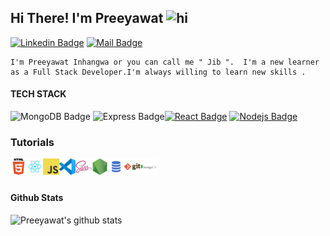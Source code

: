 ## Hi There! I'm Preeyawat <img src="https://user-images.githubusercontent.com/1303154/88677602-1635ba80-d120-11ea-84d8-d263ba5fc3c0.gif" width="28px" height="28px" alt="hi">



 [![Linkedin Badge](https://img.shields.io/badge/-preeyawat-0e76a8?style=flat&labelColor=0e76a8&logo=linkedin&logoColor=white)](https://www.linkedin.com/in/preeyawat-inh/) [![Mail Badge](https://img.shields.io/badge/-preeyawat.inh-c0392b?style=flat&labelColor=c0392b&logo=gmail&logoColor=white)](mailto:preeyawat.inh@gmail.com) 


    I'm Preeyawat Inhangwa or you can call me " Jib ".  I'm a new learner as a Full Stack Developer.I'm always willing to learn new skills .





#### TECH STACK

<!-- TODO: Make technologies links takes you to repositories -->

![MongoDB Badge](https://img.shields.io/badge/-MongoDB-4EA94B?style=for-the-badge&labelColor=black&logo=MongoDBlogo=mongodb&logoColor=white) ![Express Badge](https://img.shields.io/badge/Express.js-404D59?style=for-the-badge&labelColor=black&logo=express&logoColor=61DBFB)[![React Badge](https://img.shields.io/badge/-React-61DBFB?style=for-the-badge&labelColor=black&logo=react&logoColor=61DBFB)](#) [![Nodejs Badge](https://img.shields.io/badge/-Nodejs-3C873A?style=for-the-badge&labelColor=black&logo=node.js&logoColor=3C873A)](#)

### Tutorials
<img align="left" alt="HTML5" width="26px" src="https://raw.githubusercontent.com/github/explore/80688e429a7d4ef2fca1e82350fe8e3517d3494d/topics/html/html.png" /><img align="left" alt="React" width="26px" src="https://raw.githubusercontent.com/github/explore/80688e429a7d4ef2fca1e82350fe8e3517d3494d/topics/react/react.png" /><img align="left" alt="JavaScript" width="26px" src="https://raw.githubusercontent.com/github/explore/80688e429a7d4ef2fca1e82350fe8e3517d3494d/topics/javascript/javascript.png" /><img align="left" alt="Visual Studio Code" width="26px" src="https://raw.githubusercontent.com/github/explore/80688e429a7d4ef2fca1e82350fe8e3517d3494d/topics/visual-studio-code/visual-studio-code.png" />

<img align="left" alt="Sass" width="26px" src="https://raw.githubusercontent.com/github/explore/80688e429a7d4ef2fca1e82350fe8e3517d3494d/topics/sass/sass.png" />

<img align="left" alt="Node.js" width="26px" src="https://raw.githubusercontent.com/github/explore/80688e429a7d4ef2fca1e82350fe8e3517d3494d/topics/nodejs/nodejs.png" />





<img align="left" alt="SQL" width="26px" src="https://raw.githubusercontent.com/github/explore/80688e429a7d4ef2fca1e82350fe8e3517d3494d/topics/sql/sql.png" />



<img align="left" alt="Git" width="26px" src="https://raw.githubusercontent.com/github/explore/80688e429a7d4ef2fca1e82350fe8e3517d3494d/topics/git/git.png" />

<img align="left" alt="MongoDB" width="26px" src="https://raw.githubusercontent.com/github/explore/80688e429a7d4ef2fca1e82350fe8e3517d3494d/topics/mongodb/mongodb.png" />

<br />
<br />


#### Github Stats

![Preeyawat's github stats](https://github-readme-stats.vercel.app/api?username=Jibpreeya&count_private=true&theme=radical&show_icons=true)




